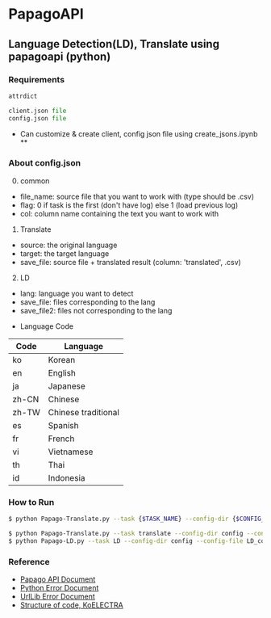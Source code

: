 # PapagoAPI
## Language Detection(LD), Translate using papagoapi (python)

### Requirements 
```python 
attrdict
```
```python
client.json file
config.json file
```

* Can customize & create client, config json file using create_jsons.ipynb **

### About config.json 
0) common 
- file_name: source file that you want to work with (type should be .csv)
- flag: 0 if task is the first (don't have log) else 1 (load previous log)
- col: column name containing the text you want to work with

1) Translate 
- source: the original language
- target: the target language
- save_file: source file + translated result (column: 'translated', .csv)

2) LD
- lang: language you want to detect
- save_file: files corresponding to the lang
- save_file2: files not corresponding to the lang

* Language Code

Code | Language 
--|--
ko | Korean
en | English
ja | Japanese
zh-CN | Chinese
zh-TW | Chinese traditional
es | Spanish
fr | French
vi | Vietnamese
th | Thai
id | Indonesia

### How to Run 
```bash
$ python Papago-Translate.py --task {$TASK_NAME} --config-dir {$CONFIG_DIR} --config-file {$CONFIG_FILE}   
```

```bash
$ python Papago-Translate.py --task translate --config-dir config --config-file translate_config.json
$ python Papago-LD.py --task LD --config-dir config --config-file LD_config.json
```

   
### Reference  
- [Papago API Document](https://developers.naver.com/docs/papago/README.md) 
- [Python Error Document](https://docs.python.org/3/tutorial/errors.html)
- [UrlLib Error Document](https://github.com/python/cpython/blob/3.11/Lib/urllib/error.py)
- [Structure of code, KoELECTRA](https://github.com/monologg/KoELECTRA)
